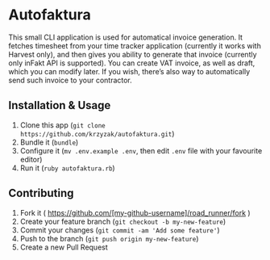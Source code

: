 # Autofaktura

This small CLI application is used for automatical invoice generation.
It fetches timesheet from your time tracker application (currently it works with Harvest only), and then gives you ability to generate that invoice (currently only inFakt API is supported).
You can create VAT invoice, as well as draft, which you can modify later.
If you wish, there’s also way to automatically send such invoice to your contractor.

## Installation & Usage

1. Clone this app (```git clone https://github.com/krzyzak/autofaktura.git```)
2. Bundle it (```bundle```)
3. Configure it (```mv .env.example .env```, then edit ```.env``` file with your favourite editor)
3. Run it (```ruby autofaktura.rb```)


## Contributing

1. Fork it ( https://github.com/[my-github-username]/road_runner/fork )
2. Create your feature branch (`git checkout -b my-new-feature`)
3. Commit your changes (`git commit -am 'Add some feature'`)
4. Push to the branch (`git push origin my-new-feature`)
5. Create a new Pull Request
